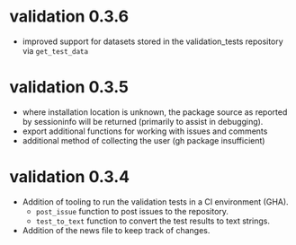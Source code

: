 # validation 0.3.6

* improved support for datasets stored in the validation_tests repository via `get_test_data`

# validation 0.3.5

* where installation location is unknown, the package source as reported by sessioninfo will be returned (primarily to assist in debugging).
* export additional functions for working with issues and comments
* additional method of collecting the user (gh package insufficient)

# validation 0.3.4

* Addition of tooling to run the validation tests in a CI environment (GHA).
  - `post_issue` function to post issues to the repository.
  - `test_to_text` function to convert the test results to text strings.
* Addition of the news file to keep track of changes. 
